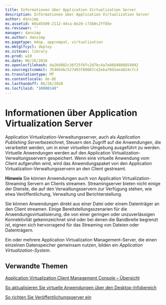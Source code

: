 ```yaml
---
title: Informationen über Application Virtualization Server
description: Informationen über Application Virtualization Server
author: dansimp
ms.assetid: 60a45509-2112-44ca-8e28-c73b0c2ff85e
ms.reviewer: ''
manager: dansimp
ms.author: dansimp
ms.pagetype: mdop, appcompat, virtualization
ms.mktglfcycl: deploy
ms.sitesec: library
ms.prod: w10
ms.date: 06/16/2016
ms.openlocfilehash: da26d982c36f25f6fc2d7bc4a7e8684808854992
ms.sourcegitcommit: 354664bc527d93f80687cd2eba70d1eea024c7c3
ms.translationtype: MT
ms.contentlocale: de-DE
ms.lasthandoff: 06/26/2020
ms.locfileid: "10808148"
---
```

# Informationen über Application Virtualization Server


Application Virtualization-Verwaltungsserver, auch als *Application Publishing Server*bezeichnet, Steuern den Zugriff auf die Anwendungen, die verarbeitet werden, um in einer virtuellen Umgebung ausgeführt zu werden. Virtuelle Anwendungen werden auf den Application Virtualization-Verwaltungsservern gespeichert. Wenn eine virtuelle Anwendung vom Client aufgerufen wird, wird das Anwendungspaket von den Application Virtualization-Verwaltungsservern an den Client gestreamt.

**Hinweis**  Sie können Anwendungen auch von Application Virtualization-Streaming Servern an Clients streamen. Streamingserver bieten nicht einige der Dienste, die auf den Verwaltungsservern zur Verfügung stehen, wie etwa Veröffentlichung, Verwaltung und Berichterstellung.

Sie können Anwendungen direkt aus einer Datei oder einem Datenträger an den Client streamen. Einige Bereitstellungsszenarien für die Anwendungsvirtualisierung, die von einer geringen oder unzuverlässigen Konnektivität gekennzeichnet sind oder bei denen die Bandbreite begrenzt ist, eignen sich hervorragend für das Streaming von Dateien oder Datenträgern.

 

Ein oder mehrere Application Virtualization Management-Server, die einen einzelnen Datenspeicher gemeinsam nutzen, bilden ein *Application Virtualization-System*.

## Verwandte Themen


[Application Virtualization Client Management Console – Übersicht](application-virtualization-client-management-console-overview.md)

[So aktualisieren Sie virtuelle Anwendungen über den Desktop-Infobereich](how-to-refresh-virtual-applications-from-the-desktop-notification-area.md)

[So richten Sie Veröffentlichungsserver ein](how-to-set-up-publishing-servers.md)

 

 





